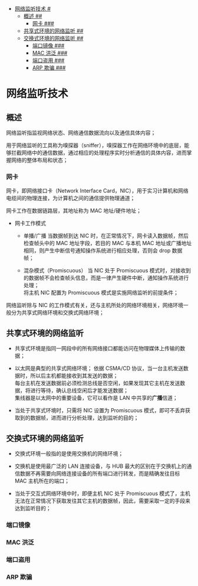 - [网络监听技术 #](#%E7%BD%91%E7%BB%9C%E7%9B%91%E5%90%AC%E6%8A%80%E6%9C%AF)
  - [概述 ##](#%E6%A6%82%E8%BF%B0)
    - [网卡 ###](#%E7%BD%91%E5%8D%A1)
  - [共享式环境的网络监听 ##](#%E5%85%B1%E4%BA%AB%E5%BC%8F%E7%8E%AF%E5%A2%83%E7%9A%84%E7%BD%91%E7%BB%9C%E7%9B%91%E5%90%AC)
  - [交换式环境的网络监听 ##](#%E4%BA%A4%E6%8D%A2%E5%BC%8F%E7%8E%AF%E5%A2%83%E7%9A%84%E7%BD%91%E7%BB%9C%E7%9B%91%E5%90%AC)
    - [端口镜像 ###](#%E7%AB%AF%E5%8F%A3%E9%95%9C%E5%83%8F)
    - [MAC 洪泛 ###](#mac-%E6%B4%AA%E6%B3%9B)
    - [端口盗用 ###](#%E7%AB%AF%E5%8F%A3%E7%9B%97%E7%94%A8)
    - [ARP 欺骗 ###](#arp-%E6%AC%BA%E9%AA%97)

# 网络监听技术 #

## 概述 ##

网络监听指监视网络状态、网络通信数据流向以及通信具体内容；

用于网络监听的工具称为嗅探器（sniffer），嗅探器工作在网络环境中的底层，能够拦截网络中的通信数据，通过相应的处理程序实时分析通信的具体内容，进而掌握网络的整体布局和状态；

### 网卡 ###

网卡，即网络接口卡（Network Interface Card，NIC），用于实习计算机和网络电缆间的物理连接，为计算机之间的通信提供物理通道；

网卡工作在数据链路层，其地址称为 MAC 地址/硬件地址；

- 网卡工作模式
	- 单播/广播
	当数据帧到达 NIC 时，在正常情况下，网卡读入数据帧，然后检查帧头中的 MAC 地址字段，若目的 MAC 与本机 MAC 地址或广播地址相同，则产生中断信号通知操作系统进行相应处理，否则会 drop 数据帧；

	- 混杂模式（Promiscuous）
	当 NIC 处于 Promiscuous 模式时，对接收到的数据帧不会检查帧头信息，而是一律产生硬件中断，通知操作系统进行处理；    
	将主机 NIC 配置为 Promiscuous 模式是实施网络监听的前提条件；


网络监听除与 NIC 的工作模式有关，还与主机所处的网络环境相关，网络环境一般分为共享式网络环境和交换式网络环境；

## 共享式环境的网络监听 ##

- 共享式环境是指同一网段中的所有网络接口都能访问在物理媒体上传输的数据；

- 以太网是典型的共享式网络环境；
依据 CSMA/CD 协议，当一台主机发送数据时，所以后主机都能接收到其发送的数据；   
每台主机在发送数据前必须检测总线是否空闲，如果发现其它主机在发送数据，将进行等待，确认总线空闲后才能发送数据；   
集线器是以太网中的重要设备，它可以看作是 LAN 中共享的**广播**信道；

- 当处于共享式环境时，只需将 NIC 设置为 Promiscuous 模式，即可不丢弃获取到的数据帧，进而进行分析处理，达到监听的目的；


## 交换式环境的网络监听 ##

- 交换式环境一般指的是使用交换机的网络环境；

- 交换机是使用最广泛的 LAN 连接设备，与 HUB 最大的区别在于交换机上的通信数据不再需要向网络连接设备的所有端口进行转发，而是精确发往目标 MAC 主机所在的端口；

- 当处于交互式网络环境中时，即便主机 NIC 处于 Promiscuous 模式了，主机无法在正常情况下获取发往其它主机的数据帧，因此，需要采取一定的手段来达到监听目的；

### 端口镜像 ###



### MAC 洪泛 ###



### 端口盗用 ###




### ARP 欺骗 ###































































































































